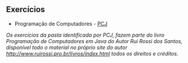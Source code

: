 <h2>Exercícios</h2>

<!-- toc -->
  * Programação de Computadores - [PCJ](https://github.com/jstefanski/Java/tree/main/Exerc%C3%ADcios/PCJ)

*Os exercícios da pasta identificada por PCJ, fazem parte do livro Programação de Computadores em Java do Autor Rui Rossi dos Santos, disponível todo o material no próprio site do autor http://www.ruirossi.pro.br/livros/index.html todos os direitos e créditos.*
